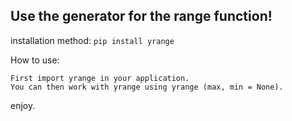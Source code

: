 Use the generator for the range function!
----------------------
installation method:
```pip install yrange```

How to use:
```
First import yrange in your application.
You can then work with yrange using yrange (max, min = None).
```
enjoy.
